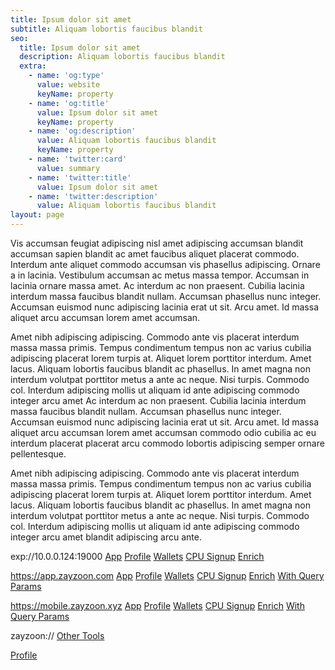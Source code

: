 ```yaml
---
title: Ipsum dolor sit amet
subtitle: Aliquam lobortis faucibus blandit
seo:
  title: Ipsum dolor sit amet
  description: Aliquam lobortis faucibus blandit
  extra:
    - name: 'og:type'
      value: website
      keyName: property
    - name: 'og:title'
      value: Ipsum dolor sit amet
      keyName: property
    - name: 'og:description'
      value: Aliquam lobortis faucibus blandit
      keyName: property
    - name: 'twitter:card'
      value: summary
    - name: 'twitter:title'
      value: Ipsum dolor sit amet
    - name: 'twitter:description'
      value: Aliquam lobortis faucibus blandit
layout: page
---
```


Vis accumsan feugiat adipiscing nisl amet adipiscing accumsan blandit accumsan sapien blandit ac amet faucibus aliquet placerat commodo. Interdum ante aliquet commodo accumsan vis phasellus adipiscing. Ornare a in lacinia. Vestibulum accumsan ac metus massa tempor. Accumsan in lacinia ornare massa amet. Ac interdum ac non praesent. Cubilia lacinia interdum massa faucibus blandit nullam. Accumsan phasellus nunc integer. Accumsan euismod nunc adipiscing lacinia erat ut sit. Arcu amet. Id massa aliquet arcu accumsan lorem amet accumsan.

Amet nibh adipiscing adipiscing. Commodo ante vis placerat interdum massa massa primis. Tempus condimentum tempus non ac varius cubilia adipiscing placerat lorem turpis at. Aliquet lorem porttitor interdum. Amet lacus. Aliquam lobortis faucibus blandit ac phasellus. In amet magna non interdum volutpat porttitor metus a ante ac neque. Nisi turpis. Commodo col. Interdum adipiscing mollis ut aliquam id ante adipiscing commodo integer arcu amet Ac interdum ac non praesent. Cubilia lacinia interdum massa faucibus blandit nullam. Accumsan phasellus nunc integer. Accumsan euismod nunc adipiscing lacinia erat ut sit. Arcu amet. Id massa aliquet arcu accumsan lorem amet accumsan commodo odio cubilia ac eu interdum placerat placerat arcu commodo lobortis adipiscing semper ornare pellentesque.

Amet nibh adipiscing adipiscing. Commodo ante vis placerat interdum massa massa primis. Tempus condimentum tempus non ac varius cubilia adipiscing placerat lorem turpis at. Aliquet lorem porttitor interdum. Amet lacus. Aliquam lobortis faucibus blandit ac phasellus. In amet magna non interdum volutpat porttitor metus a ante ac neque. Nisi turpis. Commodo col. Interdum adipiscing mollis ut aliquam id ante adipiscing commodo integer arcu amet blandit adipiscing arcu ante.

exp://10.0.0.124:19000
[App](exp://10.0.0.124:19000/)
[Profile](exp://10.0.0.124:19000/--/app/profile)
[Wallets](exp://10.0.0.124:19000/--/app/wallets)
[CPU Signup](exp://10.0.0.124:19000/--/app/signup/cpu)
[Enrich](exp://10.0.0.124:19000/--/app/enrich)


https://app.zayzoon.com
[App](https://app.zayzoon.com/)
[Profile](https://app.zayzoon.com/profile)
[Wallets](https://app.zayzoon.com/wallets)
[CPU Signup](https://app.zayzoon.com/signup/cpu)
[Enrich](https://app.zayzoon.com/enrich)
[With Query Params](https://app.zayzoon.com/customers/sign_up?utm_campaign=blah&utm_term=blerg&etc&etc)


https://mobile.zayzoon.xyz
[App](https://mobile.zayzoon.xyz/)
[Profile](https://mobile.zayzoon.xyz/profile)
[Wallets](https://mobile.zayzoon.xyz/wallets)
[CPU Signup](https://mobile.zayzoon.xyz/signup/cpu)
[Enrich](https://mobile.zayzoon.xyz/enrich)
[With Query Params](https://mobile.zayzoon.xyz/customers/sign_up?utm_campaign=blah&utm_term=blerg&etc&etc)

zayzoon://
[Other Tools](zayzoon://other_tools)

[Profile](zayzoon://profile)

